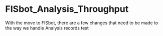 # FISbot_Analysis_Throughput
With the move to FISbot, there are a few changes that need to be made to the way we handle Analysis records test
